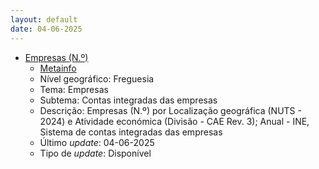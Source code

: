 ```yaml
---
layout: default
date: 04-06-2025
---
```

* [Empresas (N.º)](https://www.ine.pt/xportal/xmain?xpid=INE&xpgid=ine_indicadores&indOcorrCod=0014449&contexto=bd&selTab=tab2)
  * [Metainfo](https://www.ine.pt/bddXplorer/htdocs/minfo.jsp?var_cd=0014449&lingua=PT)
  * Nível geográfico: Freguesia
  * Tema: Empresas
  * Subtema: Contas integradas das empresas
  * Descrição: Empresas (N.º) por Localização geográfica (NUTS - 2024) e Atividade económica (Divisão - CAE Rev. 3); Anual - INE, Sistema de contas integradas das empresas
  * Último _update_: 04-06-2025
  * Tipo de _update_: Disponível

